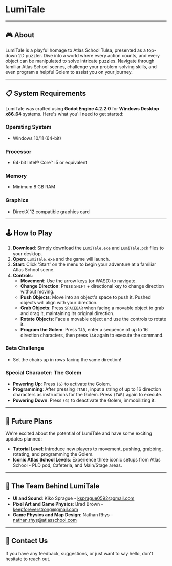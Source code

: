 # LumiTale

---

## 🎮 About

LumiTale is a playful homage to Atlas School Tulsa, presented as a top-down 2D puzzler. Dive into a world where every action counts, and every object can be manipulated to solve intricate puzzles. Navigate through familiar Atlas School scenes, challenge your problem-solving skills, and even program a helpful Golem to assist you on your journey.

---

## 📋 System Requirements

LumiTale was crafted using **Godot Engine 4.2.2.0** for **Windows Desktop x86_64** systems. Here's what you'll need to get started:

### Operating System
- Windows 10/11 (64-bit)

### Processor
- 64-bit Intel® Core™ i5 or equivalent

### Memory
- Minimum 8 GB RAM

### Graphics
- DirectX 12 compatible graphics card

---

## 🕹️ How to Play

1. **Download**: Simply download the `LumiTale.exe` and `LumiTale.pck` files to your desktop.
2. **Open**: `LumiTale.exe` and the game will launch.
3. **Start**: Click 'Start' on the menu to begin your adventure at a familiar Atlas School scene.
4. **Controls**:
   - **Movement**: Use the arrow keys (or WASD) to navigate.
   - **Change Direction**: Press `SHIFT` + directional key to change direction without moving.
   - **Push Objects**: Move into an object's space to push it. Pushed objects will align with your direction.
   - **Grab Objects**: Press `SPACEBAR` when facing a movable object to grab and drag it, maintaining its original direction.
   - **Rotate Objects**: Face a movable object and use the controls to rotate it.
   - **Program the Golem**: Press `TAB`, enter a sequence of up to 16 direction characters, then press `TAB` again to execute the command.

### Beta Challenge

- Set the chairs up in rows facing the same direction!

### Special Character: The Golem

- **Powering Up**: Press `(G)` to activate the Golem.
- **Programming**: After pressing `(TAB)`, input a string of up to 16 direction characters as instructions for the Golem. Press `(TAB)` again to execute.
- **Powering Down**: Press `(G)` to deactivate the Golem, immobilizing it.

---

## 🌟 Future Plans

We're excited about the potential of LumiTale and have some exciting updates planned:

- **Tutorial Level**: Introduce new players to movement, pushing, grabbing, rotating, and programming the Golem.
- **Iconic Atlas School Levels**: Experience three iconic setups from Atlas School - PLD pod, Cafeteria, and Main/Stage areas.

---

## 🤝 The Team Behind LumiTale

- **UI and Sound**: Kiko Sprague - ksprague0592@gmail.com
- **Pixel Art and Game Physics**: Brad Brown - keepforeverstrong@gmail.com
- **Game Physics and Map Design**: Nathan Rhys - nathan.rhys@atlasschool.com

---

## 📧 Contact Us

If you have any feedback, suggestions, or just want to say hello, don't hesitate to reach out.
